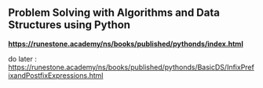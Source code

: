 ## Problem Solving with Algorithms and Data Structures using Python

**https://runestone.academy/ns/books/published/pythonds/index.html**


do later : https://runestone.academy/ns/books/published/pythonds/BasicDS/InfixPrefixandPostfixExpressions.html